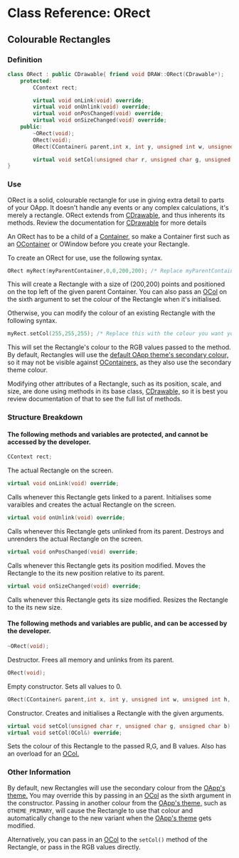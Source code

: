 # Class Reference: ORect
## Colourable Rectangles

### Definition
```cpp
class ORect : public CDrawable{ friend void DRAW::ORect(CDrawable*);
	protected:
		CContext rect;

		virtual void onLink(void) override;
		virtual void onUnlink(void) override;
		virtual void onPosChanged(void) override;
		virtual void onSizeChanged(void) override;
	public:
		~ORect(void);
		ORect(void);
		ORect(CContainer& parent,int x, int y, unsigned int w, unsigned int h, OCol& col=OTHEME_SECONDARY);

		virtual void setCol(unsigned char r, unsigned char g, unsigned char b) override; virtual void setCol(OCol&) override;
}
```
### Use
ORect is a solid, colourable rectangle for use in giving extra detail to parts of your OApp. It doesn't handle any events or any complex calculations, it's merely a rectangle.
ORect extends from [CDrawable,](https://github.com/RosettaHS/OKit/blob/main/docs/Class%20Reference/Control%20Classes/CDrawable.md) and thus inherents its methods. Review the documentation for [CDrawable](https://github.com/RosettaHS/OKit/blob/main/docs/Class%20Reference/Control%20Classes/CDrawable.md) for more details

An ORect has to be a child of a [Container,](https://github.com/RosettaHS/OKit/blob/main/docs/Class%20Reference/Control%20Classes/CContainer.md) so make a Container first such as an [OContainer](https://github.com/RosettaHS/OKit/blob/main/docs/Class%20Reference/OContainer.md) or OWindow before you create your Rectangle.

To create an ORect for use, use the following syntax.
```cpp
ORect myRect(myParentContainer,0,0,200,200); /* Replace myParentContainer with the Container you wish to link this Rectangle to! */
```
This will create a Rectangle with a size of (200,200) points and positioned on the top left of the given parent Container.
You can also pass an [OCol](https://github.com/RosettaHS/OKit/blob/main/docs/Class%20Reference/OCol.md) on the sixth argument to set the colour of the Rectangle when it's initialised.

Otherwise, you can modify the colour of an existing Rectangle with the following syntax.
```cpp
myRect.setCol(255,255,255); /* Replace this with the colour you want your Rectangle to be! */
```
This will set the Rectangle's colour to the RGB values passed to the method. By default, Rectangles will use the [default OApp theme's secondary colour,](https://github.com/RosettaHS/OKit/blob/main/docs/Class%20Reference/OCol.md#other-information) so it may not be visible against [OContainers,](https://github.com/RosettaHS/OKit/blob/main/docs/Class%20Reference/OContainer.md) as they also use the secondary theme colour.

Modifying other attributes of a Rectangle, such as its position, scale, and size, are done using methods in its base class, [CDrawable,](https://github.com/RosettaHS/OKit/blob/main/docs/Class%20Reference/Control%20Classes/CDrawable.md) so it is best you review documentation of that to see the full list of methods.

### Structure Breakdown
#### The following methods and variables are protected, and cannot be accessed by the developer.
```cpp
CContext rect;
```
The actual Rectangle on the screen.
```cpp
virtual void onLink(void) override;
```
Calls whenever this Rectangle gets linked to a parent. Initialises some varaibles and creates the actual Rectangle on the screen.
```cpp
virtual void onUnlink(void) override;
```
Calls whenever this Rectangle gets unlinked from its parent. Destroys and unrenders the actual Rectangle on the screen.
```cpp
virtual void onPosChanged(void) override;
```
Calls whenever this Rectangle gets its position modified. Moves the Rectangle to the its new position relative to its parent.
```cpp
virtual void onSizeChanged(void) override;
```
Calls whenever this Rectangle gets its size modified. Resizes the Rectangle to the its new size.
#### The following methods and variables are public, and can be accessed by the developer.
```cpp
~ORect(void);
```
Destructor. Frees all memory and unlinks from its parent.
```cpp
ORect(void);
```
Empty constructor. Sets all values to 0.
```cpp
ORect(CContainer& parent,int x, int y, unsigned int w, unsigned int h, OCol& col=OTHEME_SECONDARY);
```
Constructor. Creates and initialises a Rectangle with the given arguments.
```cpp
virtual void setCol(unsigned char r, unsigned char g, unsigned char b) override;
virtual void setCol(OCol&) override;
```
Sets the colour of this Rectangle to the passed R,G, and B values.
Also has an overload for an [OCol.](https://github.com/RosettaHS/OKit/blob/main/docs/Class%20Reference/OCol.md)

### Other Information
By default, new Rectangles will use the secondary colour from the [OApp's theme.](https://github.com/RosettaHS/OKit/blob/main/docs/Class%20Reference/OCol.md#other-information)
You may override this by passing in an [OCol](https://github.com/RosettaHS/OKit/blob/main/docs/Class%20Reference/OCol.md) as the sixth argument in the constructor.
Passing in another colour from the [OApp's theme,](https://github.com/RosettaHS/OKit/blob/main/docs/Class%20Reference/OCol.md#other-information) such as `OTHEME_PRIMARY`, will cause the Rectangle to use that colour and automatically change to the new variant when the [OApp's theme](https://github.com/RosettaHS/OKit/blob/main/docs/Class%20Reference/OCol.md#other-information) gets modified.

Alternatively, you can pass in an [OCol](https://github.com/RosettaHS/OKit/blob/main/docs/Class%20Reference/OCol.md) to the `setCol()` method of the Rectangle, or pass in the RGB values directly.